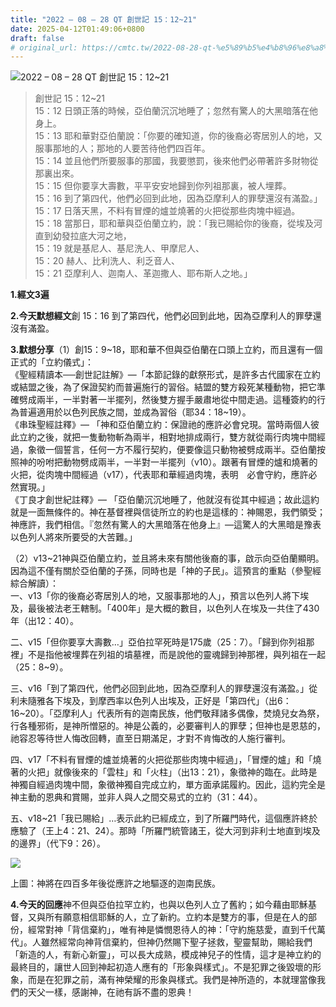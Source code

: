 ```yaml
---
title: "2022 – 08 – 28 QT 創世記 15：12~21"
date: 2025-04-12T01:49:06+0800
draft: false
# original_url: https://cmtc.tw/2022-08-28-qt-%e5%89%b5%e4%b8%96%e8%a8%98-15%ef%bc%9a1221
---
```


![2022 – 08 – 28 QT 創世記 15：12\~21](/images/qt.jpg  "2022 – 08 – 28 QT 創世記 15：12\~21")

> 創世記 15：12\~21  
> 15：12 日頭正落的時候，亞伯蘭沉沉地睡了；忽然有驚人的大黑暗落在他身上。  
> 15：13 耶和華對亞伯蘭說：「你要的確知道，你的後裔必寄居別人的地，又服事那地的人；那地的人要苦待他們四百年。  
> 15：14 並且他們所要服事的那國，我要懲罰，後來他們必帶著許多財物從那裏出來。  
> 15：15 但你要享大壽數，平平安安地歸到你列祖那裏，被人埋葬。  
> 15：16 到了第四代，他們必回到此地，因為亞摩利人的罪孽還沒有滿盈。」  
> 15：17 日落天黑，不料有冒煙的爐並燒著的火把從那些肉塊中經過。  
> 15：18 當那日，耶和華與亞伯蘭立約，說：「我已賜給你的後裔，從埃及河直到幼發拉底大河之地，  
> 15：19 就是基尼人、基尼洗人、甲摩尼人、  
> 15：20 赫人、比利洗人、利乏音人、  
> 15：21 亞摩利人、迦南人、革迦撒人、耶布斯人之地。」

**1.經文3遍**

**2.今天默想經文**創 15：16 到了第四代，他們必回到此地，因為亞摩利人的罪孽還沒有滿盈。

**3.默想分享**（1）創15：9\~18，耶和華不但與亞伯蘭在口頭上立約，而且還有一個正式的「立約儀式」：  
《聖經精讀本──創世記註解》—「本節記錄的獻祭形式，是許多古代國家在立約或結盟之後，為了保證契約而普遍施行的習俗。結盟的雙方殺死某種動物，把它準確劈成兩半，一半對著一半擺列，然後雙方握手嚴肅地從中間走過。這種簽約的行為普遍適用於以色列民族之間，並成為習俗（耶34：18\~19）。  
《串珠聖經註釋》— 「神和亞伯蘭立約：保證祂的應許必會兌現。當時兩個人彼此立約之後，就把一隻動物斬為兩半，相對地排成兩行，雙方就從兩行肉塊中間經過，象徵一個誓言，任何一方不履行契約，便要像這只動物被劈成兩半。亞伯蘭按照神的吩咐把動物劈成兩半，一半對一半擺列（v10）。跟著有冒煙的爐和燒著的火把，從肉塊中間經過（v17），代表耶和華經過肉塊，表明　必會守約，應許必然實現。」  
《丁良才創世紀註釋》— 「亞伯蘭沉沉地睡了，他就沒有從其中經過；故此這約就是一面無條件的。神在基督裡與信徒所立的約也是這樣的：神賜恩，我們領受；神應許，我們相信。『忽然有驚人的大黑暗落在他身上』—這驚人的大黑暗是豫表以色列人將來所要受的大苦難。」

（2）v13\~21神與亞伯蘭立約，並且將未來有關他後裔的事，啟示向亞伯蘭顯明。因為這不僅有關於亞伯蘭的子孫，同時也是「神的子民」。這預言的重點（參聖經綜合解讀）：  
一、v13「你的後裔必寄居別人的地，又服事那地的人」，預言以色列人將下埃及，最後被法老王轄制。「400年」是大概的數目，以色列人在埃及一共住了430年（出12：40）。

二、v15「但你要享大壽數…」亞伯拉罕死時是175歲（25：7）。「歸到你列祖那裡」不是指他被埋葬在列祖的墳墓裡，而是說他的靈魂歸到神那裡，與列祖在一起（25：8\~9）。

三、v16「到了第四代，他們必回到此地，因為亞摩利人的罪孽還沒有滿盈。」從利未隨雅各下埃及，到摩西率以色列人出埃及，正好是「第四代」（出6：16\~20）。「亞摩利人」代表所有的迦南民族，他們敬拜諸多偶像，焚燒兒女為祭，行各種邪術，是神所憎惡的。神是公義的，必要審判人的罪孽；但神也是恩慈的，祂容忍等待世人悔改回轉，直至日期滿足，才對不肯悔改的人施行審判。

四、v17「不料有冒煙的爐並燒著的火把從那些肉塊中經過」，「冒煙的爐」和「燒著的火把」就像後來的「雲柱」和「火柱」（出13：21），象徵神的臨在。此時是神獨自經過肉塊中間，象徵神獨自完成立約，單方面承諾履約。因此，這約完全是神主動的恩典和賞賜，並非人與人之間交易式的立約（31：44）。

五、v18\~21「我已賜給」…表示此約已經成立，到了所羅門時代，這個應許終於應驗了（王上4：21、24）。那時「所羅門統管諸王，從大河到非利士地直到埃及的邊界」（代下9：26）。

![](/images/271.jpg)

上圖：神將在四百多年後從應許之地驅逐的迦南民族。

**4.今天的回應**神不但與亞伯拉罕立約，也與以色列人立了舊約；如今藉由耶穌基督，又與所有願意相信耶穌的人，立了新約。立約本是雙方的事，但是在人的部份，經常對神「背信棄約」，唯有神是憐憫恩待人的神：「守約施慈愛，直到千代萬代」。人雖然經常向神背信棄約，但神仍然賜下聖子拯救，聖靈幫助，賜給我們「新造的人，有新心新靈」，可以長大成熟，模成神兒子的性情，這才是神立約的最終目的，讓世人回到神起初造人應有的「形象與樣式」。不是犯罪之後毀壞的形象，而是在犯罪之前，滿有神榮耀的形象與樣式。我們是神所造的，本就理當像我們的天父一樣，感謝神，在祂有訴不盡的恩典！